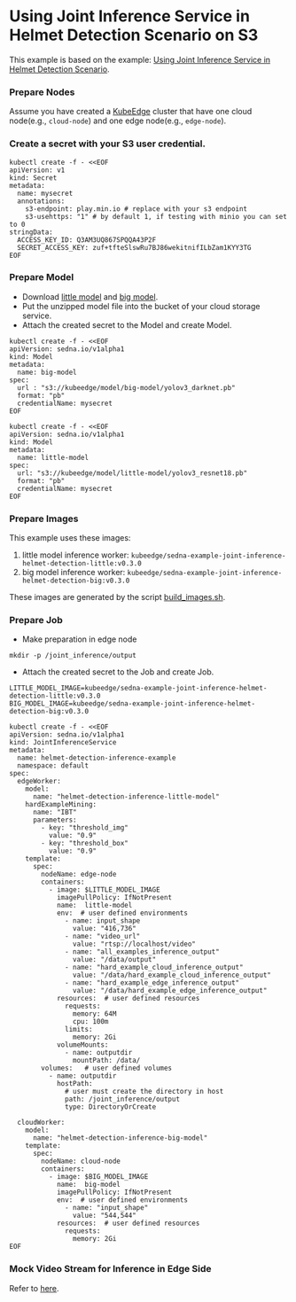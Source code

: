 # Using Joint Inference Service in Helmet Detection Scenario on S3

This example is based on the example: [Using Joint Inference Service in Helmet Detection Scenario](/examples/joint_inference/helmet_detection_inference/README.md).  

### Prepare Nodes
Assume you have created a [KubeEdge](https://github.com/kubeedge/kubeedge) cluster that have one cloud node(e.g., `cloud-node`)
and one edge node(e.g., `edge-node`).  

### Create a secret with your S3 user credential.        

```shell
kubectl create -f - <<EOF
apiVersion: v1
kind: Secret
metadata:
  name: mysecret
  annotations:
    s3-endpoint: play.min.io # replace with your s3 endpoint
    s3-usehttps: "1" # by default 1, if testing with minio you can set to 0
stringData:
  ACCESS_KEY_ID: Q3AM3UQ867SPQQA43P2F
  SECRET_ACCESS_KEY: zuf+tfteSlswRu7BJ86wekitnifILbZam1KYY3TG
EOF
```

### Prepare Model  
* Download [little model](https://kubeedge.obs.cn-north-1.myhuaweicloud.com/examples/helmet-detection-inference/little-model.tar.gz)
  and [big model](https://kubeedge.obs.cn-north-1.myhuaweicloud.com/examples/helmet-detection-inference/big-model.tar.gz).  
* Put the unzipped model file into the bucket of your cloud storage service.  
* Attach the created secret to the Model and create Model.  

```shell
kubectl create -f - <<EOF
apiVersion: sedna.io/v1alpha1
kind: Model
metadata:
  name: big-model
spec:
  url : "s3://kubeedge/model/big-model/yolov3_darknet.pb"
  format: "pb"
  credentialName: mysecret
EOF
```

```shell
kubectl create -f - <<EOF
apiVersion: sedna.io/v1alpha1
kind: Model
metadata:
  name: little-model
spec:
  url: "s3://kubeedge/model/little-model/yolov3_resnet18.pb"
  format: "pb"
  credentialName: mysecret
EOF
```

### Prepare Images
This example uses these images:  
1. little model inference worker: ```kubeedge/sedna-example-joint-inference-helmet-detection-little:v0.3.0```
2. big model inference worker: ```kubeedge/sedna-example-joint-inference-helmet-detection-big:v0.3.0```

These images are generated by the script [build_images.sh](/examples/build_image.sh).  

### Prepare Job 
* Make preparation in edge node  

```
mkdir -p /joint_inference/output
```

* Attach the created secret to the Job and create Job.    

```shell
LITTLE_MODEL_IMAGE=kubeedge/sedna-example-joint-inference-helmet-detection-little:v0.3.0
BIG_MODEL_IMAGE=kubeedge/sedna-example-joint-inference-helmet-detection-big:v0.3.0

kubectl create -f - <<EOF
apiVersion: sedna.io/v1alpha1
kind: JointInferenceService
metadata:
  name: helmet-detection-inference-example
  namespace: default
spec:
  edgeWorker:
    model:
      name: "helmet-detection-inference-little-model"
    hardExampleMining:
      name: "IBT"
      parameters:
        - key: "threshold_img"
          value: "0.9"
        - key: "threshold_box"
          value: "0.9"
    template:
      spec:
        nodeName: edge-node
        containers:
          - image: $LITTLE_MODEL_IMAGE
            imagePullPolicy: IfNotPresent
            name:  little-model
            env:  # user defined environments
              - name: input_shape
                value: "416,736"
              - name: "video_url"
                value: "rtsp://localhost/video"
              - name: "all_examples_inference_output"
                value: "/data/output"
              - name: "hard_example_cloud_inference_output"
                value: "/data/hard_example_cloud_inference_output"
              - name: "hard_example_edge_inference_output"
                value: "/data/hard_example_edge_inference_output"
            resources:  # user defined resources
              requests:
                memory: 64M
                cpu: 100m
              limits:
                memory: 2Gi
            volumeMounts:
              - name: outputdir
                mountPath: /data/
        volumes:   # user defined volumes
          - name: outputdir
            hostPath:
              # user must create the directory in host
              path: /joint_inference/output
              type: DirectoryOrCreate

  cloudWorker:
    model:
      name: "helmet-detection-inference-big-model"
    template:
      spec:
        nodeName: cloud-node
        containers:
          - image: $BIG_MODEL_IMAGE
            name:  big-model
            imagePullPolicy: IfNotPresent
            env:  # user defined environments
              - name: "input_shape"
                value: "544,544"
            resources:  # user defined resources
              requests:
                memory: 2Gi
EOF
```

### Mock Video Stream for Inference in Edge Side
Refer to [here](https://github.com/kubeedge/sedna/tree/main/examples/joint_inference/helmet_detection_inference#mock-video-stream-for-inference-in-edge-side).
